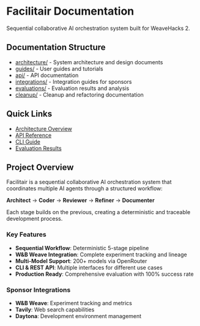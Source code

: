 # Facilitair Documentation

Sequential collaborative AI orchestration system built for WeaveHacks 2.

## Documentation Structure

- [architecture/](architecture/) - System architecture and design documents
- [guides/](guides/) - User guides and tutorials
- [api/](api/) - API documentation
- [integrations/](integrations/) - Integration guides for sponsors
- [evaluations/](evaluations/) - Evaluation results and analysis
- [cleanup/](cleanup/) - Cleanup and refactoring documentation

## Quick Links

- [Architecture Overview](architecture/ARCHITECTURE_EXPLANATION.md)
- [API Reference](../README.md#api)
- [CLI Guide](../README.md#cli)
- [Evaluation Results](evaluations/EVALUATION_RESULTS_SUMMARY.md)

## Project Overview

Facilitair is a sequential collaborative AI orchestration system that coordinates multiple AI agents through a structured workflow:

**Architect** → **Coder** → **Reviewer** → **Refiner** → **Documenter**

Each stage builds on the previous, creating a deterministic and traceable development process.

### Key Features

- **Sequential Workflow**: Deterministic 5-stage pipeline
- **W&B Weave Integration**: Complete experiment tracking and lineage
- **Multi-Model Support**: 200+ models via OpenRouter
- **CLI & REST API**: Multiple interfaces for different use cases
- **Production Ready**: Comprehensive evaluation with 100% success rate

### Sponsor Integrations

- **W&B Weave**: Experiment tracking and metrics
- **Tavily**: Web search capabilities
- **Daytona**: Development environment management
